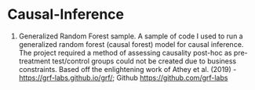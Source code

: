 # Causal-Inference

1. Generalized Random Forest sample. A sample of code I used to run a generalized random forest (causal forest) model for causal inference. 
   The project required a method of assessing causality post-hoc as pre-treatment test/control groups could not be created due to business constraints.
   Based off the enlightening work of Athey et al. (2019) - https://grf-labs.github.io/grf/; Github https://github.com/grf-labs
